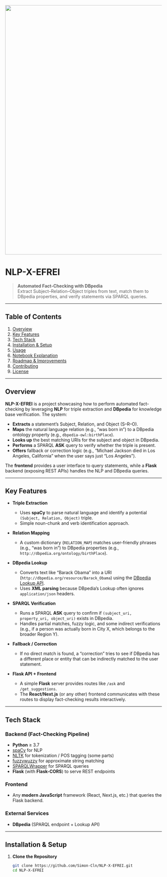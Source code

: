 <img src="https://github.com/Simon-Cln/NLP-X-EFREI/raw/main/automated_fact_checking.gif" width="800"/>

# NLP-X-EFREI

> **Automated Fact-Checking with DBpedia**  
> Extract Subject–Relation–Object triples from text, match them to DBpedia properties, and verify statements via SPARQL queries.

---

## Table of Contents
1. [Overview](#overview)  
2. [Key Features](#key-features)  
3. [Tech Stack](#tech-stack)  
4. [Installation & Setup](#installation--setup)  
5. [Usage](#usage)  
6. [Notebook Explanation](#notebook-explanation)  
7. [Roadmap & Improvements](#roadmap--improvements)  
8. [Contributing](#contributing)  
9. [License](#license)

---

## Overview

**NLP-X-EFREI** is a project showcasing how to perform automated fact-checking by leveraging **NLP** for triple extraction and **DBpedia** for knowledge base verification. The system:

- **Extracts** a statement’s Subject, Relation, and Object (S–R–O).  
- **Maps** the natural language relation (e.g., “was born in”) to a DBpedia ontology property (e.g., `dbpedia-owl:birthPlace`).  
- **Looks up** the best matching URIs for the subject and object in DBpedia.  
- **Performs** a SPARQL **ASK** query to verify whether the triple is present.  
- **Offers** fallback or correction logic (e.g., “Michael Jackson died in Los Angeles, California” when the user says just “Los Angeles”).

The **frontend** provides a user interface to query statements, while a **Flask** backend (exposing REST APIs) handles the NLP and DBpedia queries.

---

## Key Features

- **Triple Extraction**  
  - Uses **spaCy** to parse natural language and identify a potential `(Subject, Relation, Object)` triple.  
  - Simple noun-chunk and verb identification approach.

- **Relation Mapping**  
  - A custom dictionary (`RELATION_MAP`) matches user-friendly phrases (e.g., “was born in”) to DBpedia properties (e.g., `http://dbpedia.org/ontology/birthPlace`).

- **DBpedia Lookup**  
  - Converts text like “Barack Obama” into a URI (`http://dbpedia.org/resource/Barack_Obama`) using the [DBpedia Lookup API](https://lookup.dbpedia.org/api/).  
  - Uses **XML parsing** because DBpedia’s Lookup often ignores `application/json` headers.

- **SPARQL Verification**  
  - Runs a SPARQL **ASK** query to confirm if `(subject_uri, property_uri, object_uri)` exists in DBpedia.  
  - Handles partial matches, fuzzy logic, and some indirect verifications (e.g., if a person was actually born in City X, which belongs to the broader Region Y).

- **Fallback / Correction**  
  - If no direct match is found, a “correction” tries to see if DBpedia has a different place or entity that can be indirectly matched to the user statement.

- **Flask API + Frontend**  
  - A simple **Flask** server provides routes like `/ask` and `/get_suggestions`.  
  - The **React/Next.js** (or any other) frontend communicates with these routes to display fact-checking results interactively.

---

## Tech Stack

### Backend (Fact-Checking Pipeline)
- **Python** ≥ 3.7  
- [spaCy](https://spacy.io/) for NLP  
- [NLTK](https://www.nltk.org/) for tokenization / POS tagging (some parts)  
- [fuzzywuzzy](https://github.com/seatgeek/thefuzz) for approximate string matching  
- [SPARQLWrapper](https://rdflib.github.io/sparqlwrapper/) for SPARQL queries  
- **Flask** (with **Flask-CORS**) to serve REST endpoints

### Frontend
- Any **modern JavaScript** framework (React, Next.js, etc.) that queries the Flask backend.  

### External Services
- **DBpedia** (SPARQL endpoint + Lookup API)

---

## Installation & Setup

1. **Clone the Repository**

   ```bash
   git clone https://github.com/Simon-Cln/NLP-X-EFREI.git
   cd NLP-X-EFREI
